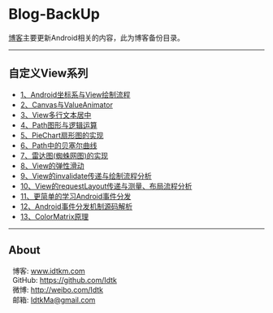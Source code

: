 # Blog-BackUp
 
[博客](http://www.idtkm.com)主要更新Android相关的内容，此为博客备份目录。

******

## 自定义View系列

* [1、Android坐标系与View绘制流程](https://github.com/Idtk/Blog/blob/master/Blog/1%E3%80%81CoordinateAndProcess.md)
* [2、Canvas与ValueAnimator](https://github.com/Idtk/Blog/blob/master/Blog/2%E3%80%81CanvasAndValueAnimator.md)
* [3、View多行文本居中](https://github.com/Idtk/Blog/blob/master/Blog/3%E3%80%81Multi-lineTextCenter.md)
* [4、Path图形与逻辑运算](https://github.com/Idtk/Blog/blob/master/Blog/4%E3%80%81PathFigureAndLogical.md)
* [5、PieChart扇形图的实现](https://github.com/Idtk/Blog/blob/master/Blog/5%E3%80%81PieChart.md)
* [6、Path中的贝塞尔曲线](https://github.com/Idtk/Blog/blob/master/Blog/6%E3%80%81Bezier.md)
* [7、雷达图(蜘蛛网图)的实现](https://github.com/Idtk/Blog/blob/master/Blog/7%E3%80%81RadarChart.md)
* [8、View的弹性滑动](https://github.com/Idtk/Blog/blob/master/Blog/8%E3%80%81Scroll.md)
* [9、View的invalidate传递与绘制流程分析](https://github.com/Idtk/Blog/blob/master/Blog/9%E3%80%81Invalidate.md)
* [10、View的requestLayout传递与测量、布局流程分析](https://github.com/Idtk/Blog/blob/master/Blog/10%E3%80%81RequestLayout.md)
* [11、更简单的学习Android事件分发](https://github.com/Idtk/Blog/blob/master/Blog/11%E3%80%81TouchEvent.md)
* [12、Android事件分发机制源码解析](https://github.com/Idtk/Blog/blob/master/Blog/12%E3%80%81TouchEventSource.md)
* [13、ColorMatrix原理](https://github.com/Idtk/Blog/blob/master/Blog/13%E3%80%81ColorMatrix.md)


******

## About

&nbsp;&nbsp;博客: www.idtkm.com<br>
&nbsp;&nbsp;GitHub: https://github.com/Idtk<br>
&nbsp;&nbsp;微博: http://weibo.com/Idtk<br>
&nbsp;&nbsp;邮箱: IdtkMa@gmail.com<br>

